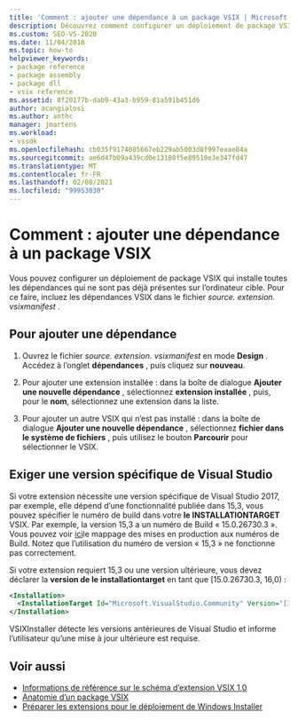 ```yaml
---
title: 'Comment : ajouter une dépendance à un package VSIX | Microsoft Docs'
description: Découvrez comment configurer un déploiement de package VSIX qui installe toutes les dépendances qui ne sont pas déjà présentes sur l’ordinateur cible.
ms.custom: SEO-VS-2020
ms.date: 11/04/2016
ms.topic: how-to
helpviewer_keywords:
- package reference
- package assembly
- package dll
- vsix reference
ms.assetid: 8f20177b-dab9-43a3-b959-81a591b451d6
author: acangialosi
ms.author: anthc
manager: jmartens
ms.workload:
- vssdk
ms.openlocfilehash: cb035f9174085667eb229ab5003d8f997eaae84a
ms.sourcegitcommit: ae6d47b09a439cd0e13180f5e89510e3e347fd47
ms.translationtype: MT
ms.contentlocale: fr-FR
ms.lasthandoff: 02/08/2021
ms.locfileid: "99953030"
---
```

# <a name="how-to-add-a-dependency-to-a-vsix-package"></a>Comment : ajouter une dépendance à un package VSIX

Vous pouvez configurer un déploiement de package VSIX qui installe toutes les dépendances qui ne sont pas déjà présentes sur l’ordinateur cible. Pour ce faire, incluez les dépendances VSIX dans le fichier *source. extension. vsixmanifest* .

## <a name="to-add-a-dependency"></a>Pour ajouter une dépendance

1. Ouvrez le fichier *source. extension. vsixmanifest* en mode **Design** . Accédez à l’onglet **dépendances** , puis cliquez sur **nouveau**.

2. Pour ajouter une extension installée : dans la boîte de dialogue **Ajouter une nouvelle dépendance** , sélectionnez **extension installée** , puis, pour le **nom**, sélectionnez une extension dans la liste.

3. Pour ajouter un autre VSIX qui n’est pas installé : dans la boîte de dialogue **Ajouter une nouvelle dépendance** , sélectionnez **fichier dans le système de fichiers** , puis utilisez le bouton **Parcourir** pour sélectionner le VSIX.

## <a name="require-a-specific-visual-studio-release"></a>Exiger une version spécifique de Visual Studio

Si votre extension nécessite une version spécifique de Visual Studio 2017, par exemple, elle dépend d’une fonctionnalité publiée dans 15,3, vous pouvez spécifier le numéro de build dans votre **le INSTALLATIONTARGET** VSIX. Par exemple, la version 15,3 a un numéro de Build « 15.0.26730.3 ». Vous pouvez voir [ici](../install/visual-studio-build-numbers-and-release-dates.md)le mappage des mises en production aux numéros de Build. Notez que l’utilisation du numéro de version « 15,3 » ne fonctionne pas correctement.

Si votre extension requiert 15,3 ou une version ultérieure, vous devez déclarer la **version de le installationtarget** en tant que [15.0.26730.3, 16,0) :

```xml
<Installation>
  <InstallationTarget Id="Microsoft.VisualStudio.Community" Version="[15.0.26730.3, 16.0)" />
</Installation>
```

VSIXInstaller détecte les versions antérieures de Visual Studio et informe l’utilisateur qu’une mise à jour ultérieure est requise.

## <a name="see-also"></a>Voir aussi

- [Informations de référence sur le schéma d’extension VSIX 1,0](/previous-versions/dd393700(v=vs.110))
- [Anatomie d’un package VSIX](../extensibility/anatomy-of-a-vsix-package.md)
- [Préparer les extensions pour le déploiement de Windows Installer](../extensibility/preparing-extensions-for-windows-installer-deployment.md)